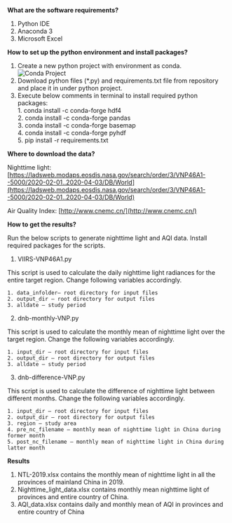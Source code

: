 **What are the software requirements?**

1. Python IDE
2. Anaconda 3
3. Microsoft Excel

**How to set up the python environment and install packages?**

1. Create a new python project with environment as conda. 
![Conda Project](https://github.com/stccenter/COVID-19/blob/master/analysis/China%20-%20NTL%20AQI/conda.png)
2. Download python files (*.py) and requirements.txt file from repository and place it in under python project.
3. Execute below comments in terminal to install required python packages:<br/>
            1. conda install -c conda-forge  hdf4<br/>
            2. conda install -c conda-forge  pandas<br/>
            3. conda install -c conda-forge  basemap<br/>
            4. conda install -c conda-forge pyhdf<br/>
            5. pip install -r requirements.txt<br/>

**Where to download the data?**

Nighttime light: [https://ladsweb.modaps.eosdis.nasa.gov/search/order/3/VNP46A1--5000/2020-02-01..2020-04-03/DB/World](https://ladsweb.modaps.eosdis.nasa.gov/search/order/3/VNP46A1--5000/2020-02-01..2020-04-03/DB/World)

Air Quality Index: [http://www.cnemc.cn/](http://www.cnemc.cn/)

**How to get the results?**

Run the below scripts to generate nighttime light and AQI data. Install required packages for the scripts.

1. VIIRS-VNP46A1.py

This script is used to calculate the daily nighttime light radiances for the entire target region. Change following variables accordingly.

    1. data_infolder– root directory for input files
    2. output_dir – root directory for output files
    3. alldate – study period

2. dnb-monthly-VNP.py

This script is used to calculate the monthly mean of nighttime light over the target region. Change the following variables accordingly.

    1. input_dir – root directory for input files
    2. output_dir – root directory for output files
    3. alldate – study period

3. dnb-difference-VNP.py

This script is used to calculate the difference of nighttime light between different months. Change the following variables accordingly.

    1. input_dir – root directory for input files
    2. output_dir – root directory for output files
    3. region – study area
    4. pre_nc_filename – monthly mean of nighttime light in China during former month
    5. post_nc_filename – monthly mean of nighttime light in China during latter month

**Results**

1. NTL-2019.xlsx contains the monthly mean of nighttime light in all the provinces of mainland China in 2019.
2. Nighttime_light_data.xlsx contains monthly mean nighttime light of provinces and entire country of China.
3. AQI_data.xlsx contains daily and monthly mean of AQI in provinces and entire country of China
